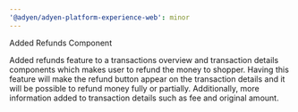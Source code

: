 ```yaml
---
'@adyen/adyen-platform-experience-web': minor
---
```


Added Refunds Component

Added refunds feature to a transactions overview and transaction details components which makes user to refund the money to shopper.
Having this feature will make the refund button appear on the transaction details and it will be possible to refund money fully or partially.
Additionally, more information added to transaction details such as fee and original amount.
